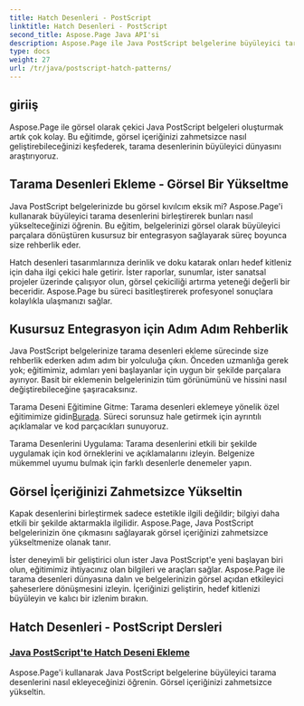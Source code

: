 ```yaml
---
title: Hatch Desenleri - PostScript
linktitle: Hatch Desenleri - PostScript
second_title: Aspose.Page Java API'si
description: Aspose.Page ile Java PostScript belgelerine büyüleyici tarama desenleri ekleme sanatını keşfedin. Çarpıcı bir çıktı için görsel içeriği zahmetsizce yükseltin.
type: docs
weight: 27
url: /tr/java/postscript-hatch-patterns/
---
```

## giriiş

Aspose.Page ile görsel olarak çekici Java PostScript belgeleri oluşturmak artık çok kolay. Bu eğitimde, görsel içeriğinizi zahmetsizce nasıl geliştirebileceğinizi keşfederek, tarama desenlerinin büyüleyici dünyasını araştırıyoruz.

## Tarama Desenleri Ekleme - Görsel Bir Yükseltme
Java PostScript belgelerinizde bu görsel kıvılcım eksik mi? Aspose.Page'i kullanarak büyüleyici tarama desenlerini birleştirerek bunları nasıl yükselteceğinizi öğrenin. Bu eğitim, belgelerinizi görsel olarak büyüleyici parçalara dönüştüren kusursuz bir entegrasyon sağlayarak süreç boyunca size rehberlik eder.

Hatch desenleri tasarımlarınıza derinlik ve doku katarak onları hedef kitleniz için daha ilgi çekici hale getirir. İster raporlar, sunumlar, ister sanatsal projeler üzerinde çalışıyor olun, görsel çekiciliği artırma yeteneği değerli bir beceridir. Aspose.Page bu süreci basitleştirerek profesyonel sonuçlara kolaylıkla ulaşmanızı sağlar.

## Kusursuz Entegrasyon için Adım Adım Rehberlik
Java PostScript belgelerinize tarama desenleri ekleme sürecinde size rehberlik ederken adım adım bir yolculuğa çıkın. Önceden uzmanlığa gerek yok; eğitimimiz, adımları yeni başlayanlar için uygun bir şekilde parçalara ayırıyor. Basit bir eklemenin belgelerinizin tüm görünümünü ve hissini nasıl değiştirebileceğine şaşıracaksınız.

Tarama Deseni Eğitimine Gitme: Tarama desenleri eklemeye yönelik özel eğitimimize gidin[Burada](./add-hatch-pattern/). Süreci sorunsuz hale getirmek için ayrıntılı açıklamalar ve kod parçacıkları sunuyoruz.

Tarama Desenlerini Uygulama: Tarama desenlerini etkili bir şekilde uygulamak için kod örneklerini ve açıklamalarını izleyin. Belgenize mükemmel uyumu bulmak için farklı desenlerle denemeler yapın.

## Görsel İçeriğinizi Zahmetsizce Yükseltin
Kapak desenlerini birleştirmek sadece estetikle ilgili değildir; bilgiyi daha etkili bir şekilde aktarmakla ilgilidir. Aspose.Page, Java PostScript belgelerinizin öne çıkmasını sağlayarak görsel içeriğinizi zahmetsizce yükseltmenize olanak tanır.

İster deneyimli bir geliştirici olun ister Java PostScript'e yeni başlayan biri olun, eğitimimiz ihtiyacınız olan bilgileri ve araçları sağlar. Aspose.Page ile tarama desenleri dünyasına dalın ve belgelerinizin görsel açıdan etkileyici şaheserlere dönüşmesini izleyin. İçeriğinizi geliştirin, hedef kitlenizi büyüleyin ve kalıcı bir izlenim bırakın.
## Hatch Desenleri - PostScript Dersleri
### [Java PostScript'te Hatch Deseni Ekleme](./add-hatch-pattern/)
Aspose.Page'i kullanarak Java PostScript belgelerine büyüleyici tarama desenlerini nasıl ekleyeceğinizi öğrenin. Görsel içeriğinizi zahmetsizce yükseltin.